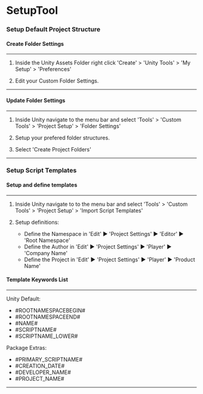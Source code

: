 # SetupTool

### Setup Default Project Structure

#### Create Folder Settings

---

1. Inside the Unity Assets Folder right click 'Create' > 'Unity Tools' > 'My Setup' > 'Preferences'

2. Edit your Custom Folder Settings.

---

#### Update Folder Settings

---

1. Inside Unity navigate to the menu bar and select 'Tools' > 'Custom Tools' > 'Project Setup' > 'Folder Settings'

2. Setup your prefered folder structures. 

3. Select 'Create Project Folders'

---

### Setup Script Templates

#### Setup and define templates

---

1. Inside Unity navigate to to the menu bar and select 'Tools' > 'Custom Tools' > 'Project Setup' > 'Import Script Templates'

2. Setup definitions:

	* Define the Namespace in 'Edit' ▶ 'Project Settings' ▶ 'Editor' ▶ 'Root Namespace'    
	* Define the Author in 'Edit' ▶ 'Project Settings' ▶ 'Player' ▶ 'Company Name'         
	* Define the Project in 'Edit' ▶ 'Project Settings' ▶ 'Player' ▶ 'Product Name'        

#### Template Keywords List

---

Unity Default:
* #ROOTNAMESPACEBEGIN#
* #ROOTNAMESPACEEND#
* #NAME#
* #SCRIPTNAME#
* #SCRIPTNAME_LOWER#

Package Extras:
* #PRIMARY_SCRIPTNAME#
* #CREATION_DATE#
* #DEVELOPER_NAME#
* #PROJECT_NAME#

---